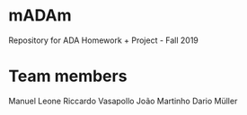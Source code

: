 # mADAm
Repository for ADA Homework + Project - Fall 2019

# Team members
Manuel Leone
Riccardo Vasapollo
João Martinho
Dario Müller
